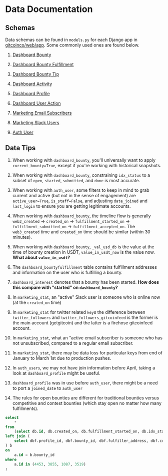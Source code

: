 # Data Documentation 

## Schemas

Data schemas can be found in `models.py` for each Django app in [gitcoinco/web/app](https://github.com/gitcoinco/web/tree/master/app). Some commonly used ones are found below.

1. [Dashboard Bounty](https://github.com/gitcoinco/web/blob/master/app/dashboard/models.py#L156-L220)

2. [Dashboard Bounty Fulfillment](https://github.com/gitcoinco/web/blob/master/app/dashboard/models.py#L802-L811)

3. [Dashboard Bounty Tip](https://github.com/gitcoinco/web/blob/master/app/dashboard/models.py#L867-L894)

4. [Dashboard Activity](https://github.com/gitcoinco/web/blob/master/app/dashboard/models.py#L1097-L1116)

5. [Dashboard Profile](https://github.com/gitcoinco/web/blob/master/app/dashboard/models.py#L1135-L1162)

6. [Dashboard User Action](https://github.com/gitcoinco/web/blob/master/app/dashboard/models.py#L1943-L1955)

7. [Marketing Email Subscribers](https://github.com/gitcoinco/web/blob/master/app/marketing/models.py#L48-L62)

8. [Marketing Slack Users](https://github.com/gitcoinco/web/blob/master/app/marketing/models.py#L210-L216)

9. [Auth User]()

## Data Tips

1. When working with `dashboard_bounty`, you'll universally want to apply `current_bounty=True`, except if you're working with historical snapshots.

2. When working with `dashboard_bounty`, constraining `idx_status` to a subset of `open`, `started`, `submitted`, and `done` is most accurate. 

3. When working with `auth_user`, some filters to keep in mind to grab current and active (but not in the sense of engagement) are `active_user=True`, `is_staff=False`, and adjusting `date_joined` and `last_login` to ensure you are getting legitimate accounts.

4. When working with `dashboard_bounty`, the timeline flow is generally `web3_created` -> `created_on` -> `fulfillment_started_on` -> `fulfillment_submitted_on` -> `fulfillment_accepted_on`. The `web3_created` time and `created_on` time should be similar (within 30 minutes).

5. When working with `dashboard_bounty`, `_val_usd_db` is the value at the time of bounty creation in USDT, `value_in_usdt_now` is the value now. **What about `value_in_usdt`?**

6. The `dashboard_bountyfulfillment` table contains fulfillment addresses and information on the user who is fulfilling a bounty.

7. `dashboard_interest` denotes that a bounty has been started. **How does this compare with "started" on `dashboard_bounty`?**

8. In `marketing_stat`, an "active" Slack user is someone who is online now (at the `created_on` time)

9. In `marketing_stat` for twitter related `key`s the difference between `twitter_followers` and `twitter_followers_gitcoinfeed` is the former is the main account (getgitcoin) and the latter is a firehose gitcoinfeed account.

11. In `marketing_stat`, what an "active email subscriber is someone who has not unsubscribed, compared to a regular email subscriber.

12. In `marketing_stat`, there may be data loss for particular keys from end of January to March 1st due to production pushes.

13. In `auth_users`, we may not have join information before April, taking a look at `dashboard_profile` might be useful.

15. `dashboard_profile` was in use before `auth_user`, there might be a need to port a `joined_date` to `auth_user`

16. The rules for open bounties are different for traditional bounties versus competitive and contest bounties (which stay open no matter how many fulfillments).

```sql
select
    *
from 
    (select db.id, db.created_on, db.fulfillment_started_on, db.idx_status from dashboard_bounty db where db.idx_status = 'open') a
left join (
    select dbf.profile_id, dbf.bounty_id, dbf.fulfiller_address, dbf.created_on fulfilled_on from dashboard_bountyfulfillment dbf
) b
on 
    a.id = b.bounty_id 
where
    a.id in (4453, 3855, 1087, 3519)
;

```
